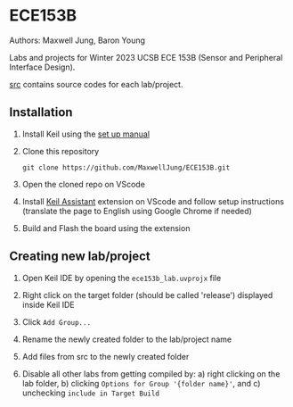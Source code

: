 ECE153B
===========

Authors: Maxwell Jung, Baron Young

Labs and projects for Winter 2023 UCSB ECE 153B (Sensor and Peripheral Interface Design).

[src](./src/) contains source codes for each lab/project.


Installation
----------

1. Install Keil using the [set up manual](./lab_manuals/ECE153B_Labs_Getting_Started_W23.pdf)

2. Clone this repository

    ```console
    git clone https://github.com/MaxwellJung/ECE153B.git
    ```

3. Open the cloned repo on VScode

4. Install [Keil Assistant](https://marketplace.visualstudio.com/items?itemName=CL.keil-assistant) extension on VScode and follow setup instructions (translate the page to English using Google Chrome if needed)

5. Build and Flash the board using the extension

Creating new lab/project
----------------

1. Open Keil IDE by opening the `ece153b_lab.uvprojx` file

2. Right click on the target folder (should be called 'release') displayed inside Keil IDE

3. Click `Add Group...`

4. Rename the newly created folder to the lab/project name

5. Add files from src to the newly created folder

6. Disable all other labs from getting compiled by: a) right clicking on the lab folder, b) clicking `Options for Group '{folder name}'`, and c) unchecking `include in Target Build`